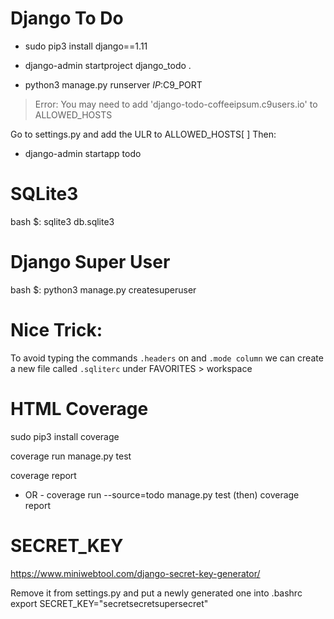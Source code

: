 # Django To Do

* sudo pip3 install django==1.11

* django-admin startproject django_todo . 

* python3 manage.py runserver $IP:$C9_PORT

> Error:
You may need to add 'django-todo-coffeeipsum.c9users.io' to ALLOWED_HOSTS

Go to settings.py and add the ULR to ALLOWED_HOSTS[ ]
Then:
* django-admin startapp todo

# SQLite3
bash $:
sqlite3 db.sqlite3


# Django Super User
bash $:
python3 manage.py createsuperuser

# Nice Trick:
To avoid typing the commands `.headers` on and `.mode column` we can create a
new file called `.sqliterc` under FAVORITES > workspace


# HTML Coverage
sudo pip3 install coverage

coverage run manage.py test

coverage report

- OR -
coverage run --source=todo manage.py test
(then)
coverage report

# SECRET_KEY
https://www.miniwebtool.com/django-secret-key-generator/

Remove it from settings.py and put a newly generated one into .bashrc
export SECRET_KEY="secretsecretsupersecret"